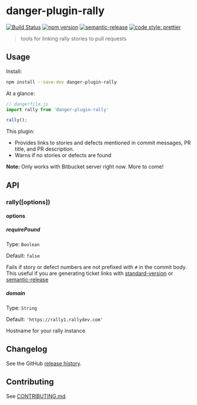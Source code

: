 # danger-plugin-rally

[![Build Status](https://travis-ci.org/bearalliance/danger-plugin-rally.svg?branch=master)](https://travis-ci.org/bearalliance/danger-plugin-rally)
[![npm version](https://badge.fury.io/js/danger-plugin-rally.svg)](https://badge.fury.io/js/danger-plugin-rally)
[![semantic-release](https://img.shields.io/badge/%20%20%F0%9F%93%A6%F0%9F%9A%80-semantic--release-e10079.svg)](https://github.com/semantic-release/semantic-release)
[![code style: prettier](https://img.shields.io/badge/code_style-prettier-ff69b4.svg?style=flat-square)](https://github.com/prettier/prettier)

> tools for linking rally stories to pull requests

## Usage

Install:

```sh
npm install --save-dev danger-plugin-rally
```

At a glance:

```js
// dangerfile.js
import rally from 'danger-plugin-rally'

rally();
```

This plugin:
- Provides links to stories and defects mentioned in commit messages, PR title, and PR description.
- Warns if no stories or defects are found

**Note:** Only works with Bitbucket server right now. More to come!

## API
### rally([options])

#### options

##### requirePound
Type: `Boolean`

Default: `false`

Fails if story or defect numbers are not prefixed with `#` in the commit body.
This useful if you are generating ticket links with [standard-version](https://www.npmjs.com/package/standard-version) or [semantic-release](https://www.npmjs.com/package/semantic-release)

##### domain
Type: `String`

Default: `'https://rally1.rallydev.com'`

Hostname for your rally instance

## Changelog

See the GitHub [release history](https://github.com/bearalliance/danger-plugin-rally/releases).

## Contributing

See [CONTRIBUTING.md](CONTRIBUTING.md).
